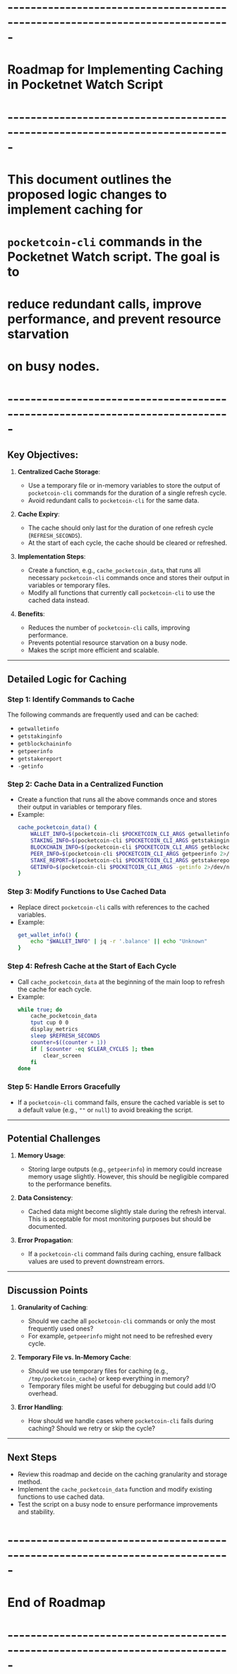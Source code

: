 # -----------------------------------------------------------------------------
# Roadmap for Implementing Caching in Pocketnet Watch Script
# -----------------------------------------------------------------------------
# This document outlines the proposed logic changes to implement caching for
# `pocketcoin-cli` commands in the Pocketnet Watch script. The goal is to
# reduce redundant calls, improve performance, and prevent resource starvation
# on busy nodes.
# -----------------------------------------------------------------------------

## Key Objectives:
1. **Centralized Cache Storage**:
   - Use a temporary file or in-memory variables to store the output of `pocketcoin-cli` commands for the duration of a single refresh cycle.
   - Avoid redundant calls to `pocketcoin-cli` for the same data.

2. **Cache Expiry**:
   - The cache should only last for the duration of one refresh cycle (`REFRESH_SECONDS`).
   - At the start of each cycle, the cache should be cleared or refreshed.

3. **Implementation Steps**:
   - Create a function, e.g., `cache_pocketcoin_data`, that runs all necessary `pocketcoin-cli` commands once and stores their output in variables or temporary files.
   - Modify all functions that currently call `pocketcoin-cli` to use the cached data instead.

4. **Benefits**:
   - Reduces the number of `pocketcoin-cli` calls, improving performance.
   - Prevents potential resource starvation on a busy node.
   - Makes the script more efficient and scalable.

---

## Detailed Logic for Caching

### Step 1: Identify Commands to Cache
The following commands are frequently used and can be cached:
   - `getwalletinfo`
   - `getstakinginfo`
   - `getblockchaininfo`
   - `getpeerinfo`
   - `getstakereport`
   - `-getinfo`

### Step 2: Cache Data in a Centralized Function
   - Create a function that runs all the above commands once and stores their output in variables or temporary files.
   - Example:
     ```bash
     cache_pocketcoin_data() {
         WALLET_INFO=$(pocketcoin-cli $POCKETCOIN_CLI_ARGS getwalletinfo 2>/dev/null)
         STAKING_INFO=$(pocketcoin-cli $POCKETCOIN_CLI_ARGS getstakinginfo 2>/dev/null)
         BLOCKCHAIN_INFO=$(pocketcoin-cli $POCKETCOIN_CLI_ARGS getblockchaininfo 2>/dev/null)
         PEER_INFO=$(pocketcoin-cli $POCKETCOIN_CLI_ARGS getpeerinfo 2>/dev/null)
         STAKE_REPORT=$(pocketcoin-cli $POCKETCOIN_CLI_ARGS getstakereport 2>/dev/null)
         GETINFO=$(pocketcoin-cli $POCKETCOIN_CLI_ARGS -getinfo 2>/dev/null)
     }
     ```

### Step 3: Modify Functions to Use Cached Data
   - Replace direct `pocketcoin-cli` calls with references to the cached variables.
   - Example:
     ```bash
     get_wallet_info() {
         echo "$WALLET_INFO" | jq -r '.balance' || echo "Unknown"
     }
     ```

### Step 4: Refresh Cache at the Start of Each Cycle
   - Call `cache_pocketcoin_data` at the beginning of the main loop to refresh the cache for each cycle.
   - Example:
     ```bash
     while true; do
         cache_pocketcoin_data
         tput cup 0 0
         display_metrics
         sleep $REFRESH_SECONDS
         counter=$((counter + 1))
         if [ $counter -eq $CLEAR_CYCLES ]; then
             clear_screen
         fi
     done
     ```

### Step 5: Handle Errors Gracefully
   - If a `pocketcoin-cli` command fails, ensure the cached variable is set to a default value (e.g., `""` or `null`) to avoid breaking the script.

---

## Potential Challenges
1. **Memory Usage**:
   - Storing large outputs (e.g., `getpeerinfo`) in memory could increase memory usage slightly. However, this should be negligible compared to the performance benefits.

2. **Data Consistency**:
   - Cached data might become slightly stale during the refresh interval. This is acceptable for most monitoring purposes but should be documented.

3. **Error Propagation**:
   - If a `pocketcoin-cli` command fails during caching, ensure fallback values are used to prevent downstream errors.

---

## Discussion Points
1. **Granularity of Caching**:
   - Should we cache all `pocketcoin-cli` commands or only the most frequently used ones?
   - For example, `getpeerinfo` might not need to be refreshed every cycle.

2. **Temporary File vs. In-Memory Cache**:
   - Should we use temporary files for caching (e.g., `/tmp/pocketcoin_cache`) or keep everything in memory?
   - Temporary files might be useful for debugging but could add I/O overhead.

3. **Error Handling**:
   - How should we handle cases where `pocketcoin-cli` fails during caching? Should we retry or skip the cycle?

---

## Next Steps
- Review this roadmap and decide on the caching granularity and storage method.
- Implement the `cache_pocketcoin_data` function and modify existing functions to use cached data.
- Test the script on a busy node to ensure performance improvements and stability.

# -----------------------------------------------------------------------------
# End of Roadmap
# -----------------------------------------------------------------------------